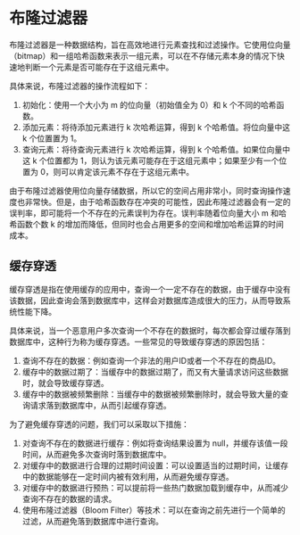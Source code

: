 # 布隆过滤器

布隆过滤器是一种数据结构，旨在高效地进行元素查找和过滤操作。它使用位向量（bitmap）和一组哈希函数来表示一组元素，可以在不存储元素本身的情况下快速地判断一个元素是否可能存在于这组元素中。

具体来说，布隆过滤器的操作流程如下：

1. 初始化：使用一个大小为 m 的位向量（初始值全为 0）和 k 个不同的哈希函数。
2. 添加元素：将待添加元素进行 k 次哈希运算，得到 k 个哈希值。将位向量中这 k 个位置置为 1。
3. 查询元素：将待查询元素进行 k 次哈希运算，得到 k 个哈希值。如果位向量中这 k 个位置都为 1，则认为该元素可能存在于这组元素中；如果至少有一个位置为 0，则可以肯定该元素不存在于这组元素中。

由于布隆过滤器使用位向量存储数据，所以它的空间占用非常小，同时查询操作速度也非常快。但是，由于哈希函数存在冲突的可能性，因此布隆过滤器会有一定的误判率，即可能将一个不存在的元素误判为存在。误判率随着位向量大小 m 和哈希函数个数 k 的增加而降低，但同时也会占用更多的空间和增加哈希运算的时间成本。

## 缓存穿透

缓存穿透是指在使用缓存的应用中，查询一个一定不存在的数据，由于缓存中没有该数据，因此查询会落到数据库中，这样会对数据库造成很大的压力，从而导致系统性能下降。

具体来说，当一个恶意用户多次查询一个不存在的数据时，每次都会穿过缓存落到数据库中，这种行为称为缓存穿透。一些常见的导致缓存穿透的原因包括：

1. 查询不存在的数据：例如查询一个非法的用户ID或者一个不存在的商品ID。
2. 缓存中的数据过期了：当缓存中的数据过期了，而又有大量请求访问这些数据时，就会导致缓存穿透。
3. 缓存中的数据被频繁删除：当缓存中的数据被频繁删除时，就会导致大量的查询请求落到数据库中，从而引起缓存穿透。

为了避免缓存穿透的问题，我们可以采取以下措施：

1. 对查询不存在的数据进行缓存：例如将查询结果设置为 null，并缓存该值一段时间，从而避免多次查询时落到数据库中。
2. 对缓存中的数据进行合理的过期时间设置：可以设置适当的过期时间，让缓存中的数据能够在一定时间内被有效利用，从而避免缓存穿透。
3. 对缓存中的数据进行预热：可以提前将一些热门数据加载到缓存中，从而减少查询不存在的数据的请求。
4. 使用布隆过滤器（Bloom Filter）等技术：可以在查询之前先进行一个简单的过滤，从而避免落到数据库中进行查询。

